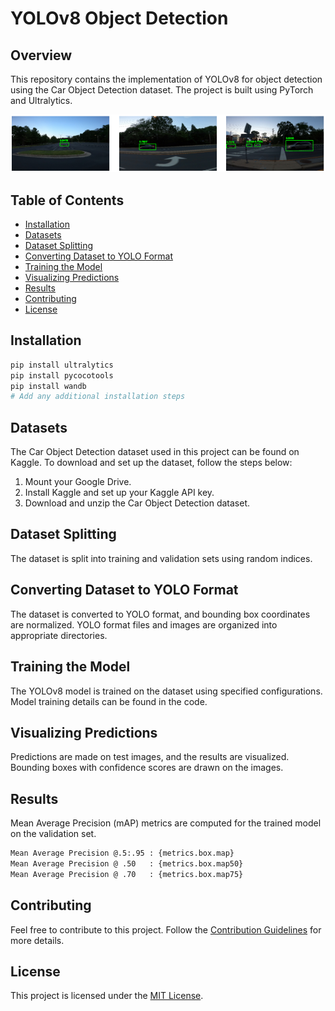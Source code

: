 # YOLOv8 Object Detection

## Overview

This repository contains the implementation of YOLOv8 for object detection using the Car Object Detection dataset. The project is built using PyTorch and Ultralytics.

![Demo](images/sample_out.png)

## Table of Contents

- [Installation](#installation)
- [Datasets](#datasets)
- [Dataset Splitting](#dataset-splitting)
- [Converting Dataset to YOLO Format](#converting-dataset-to-yolo-format)
- [Training the Model](#training-the-model)
- [Visualizing Predictions](#visualizing-predictions)
- [Results](#results)
- [Contributing](#contributing)
- [License](#license)

## Installation

```bash
pip install ultralytics
pip install pycocotools
pip install wandb
# Add any additional installation steps
```

## Datasets

The Car Object Detection dataset used in this project can be found on Kaggle. To download and set up the dataset, follow the steps below:

1. Mount your Google Drive.
2. Install Kaggle and set up your Kaggle API key.
3. Download and unzip the Car Object Detection dataset.

## Dataset Splitting

The dataset is split into training and validation sets using random indices.

## Converting Dataset to YOLO Format

The dataset is converted to YOLO format, and bounding box coordinates are normalized. YOLO format files and images are organized into appropriate directories.

## Training the Model

The YOLOv8 model is trained on the dataset using specified configurations. Model training details can be found in the code.

## Visualizing Predictions

Predictions are made on test images, and the results are visualized. Bounding boxes with confidence scores are drawn on the images.

## Results

Mean Average Precision (mAP) metrics are computed for the trained model on the validation set.

```bash
Mean Average Precision @.5:.95 : {metrics.box.map}
Mean Average Precision @ .50   : {metrics.box.map50}
Mean Average Precision @ .70   : {metrics.box.map75}
```

## Contributing

Feel free to contribute to this project. Follow the [Contribution Guidelines](CONTRIBUTING.md) for more details.

## License

This project is licensed under the [MIT License](LICENSE).
